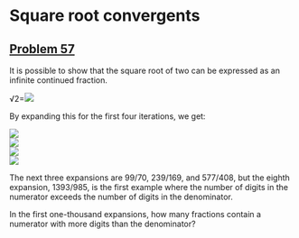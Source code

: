 # Square root convergents
## [Problem 57](https://projecteuler.net/problem=57)

It is possible to show that the square root of two can be expressed as an infinite continued fraction.

√2=<img src="https://latex.codecogs.com/gif.latex?\sqrt 2 =1+ \frac 1 {2+ \frac 1 {2 +\frac 1 {2+ \dots}}}" />

By expanding this for the first four iterations, we get:

<img src="https://latex.codecogs.com/gif.latex?1 + \frac 1 2 = \frac  32 = 1.5" />\
<img src="https://latex.codecogs.com/gif.latex?1 + \frac 1 {2 + \frac 1 2} = \frac 7 5 = 1.4" />\
<img src="https://latex.codecogs.com/gif.latex?1 + \frac 1 {2 + \frac 1 {2+\frac 1 2}} = \frac {17}{12} = 1.41666 \dots" />\
<img src="https://latex.codecogs.com/gif.latex?1 + \frac 1 {2 + \frac 1 {2+\frac 1 {2+\frac 1 2}}} = \frac {41}{29} = 1.41379 \dots" />

The next three expansions are 99/70, 239/169, and 577/408, but the eighth expansion, 1393/985, is the first example where the number of digits in the numerator exceeds the number of digits in the denominator.

In the first one-thousand expansions, how many fractions contain a numerator with more digits than the denominator?
